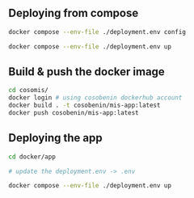 ## Deploying from  compose

```bash
docker compose --env-file ./deployment.env config

docker compose --env-file ./deployment.env up

```

## Build & push the docker image

```bash
cd cosomis/
docker login # using cosobenin dockerhub account
docker build . -t cosobenin/mis-app:latest
docker push cosobenin/mis-app:latest
```

## Deploying the app

```bash
cd docker/app

# update the deployment.env -> .env

docker compose --env-file ./deployment.env up
```



